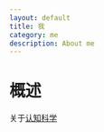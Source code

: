 ```yaml
---
layout: default
title: 我
category: me
description: About me
---
```


# 概述

关于[认知科学](about-willpower.md)
